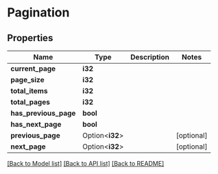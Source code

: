 # Pagination

## Properties

Name | Type | Description | Notes
------------ | ------------- | ------------- | -------------
**current_page** | **i32** |  | 
**page_size** | **i32** |  | 
**total_items** | **i32** |  | 
**total_pages** | **i32** |  | 
**has_previous_page** | **bool** |  | 
**has_next_page** | **bool** |  | 
**previous_page** | Option<**i32**> |  | [optional]
**next_page** | Option<**i32**> |  | [optional]

[[Back to Model list]](../README.md#documentation-for-models) [[Back to API list]](../README.md#documentation-for-api-endpoints) [[Back to README]](../README.md)


